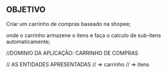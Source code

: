 ## OBJETIVO

Criar um carrinho de compras baseado na shopee;

onde o carrinho armazene o itens e faça o calculo de sub-itens automaticamente; 


//DOMINIO DA APLICAÇÃO: CARRINHO DE COMPRAS

// AS ENTIDADES APRESENTADAS 
// => carrinho
// => itens